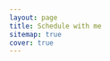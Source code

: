```yaml
---
layout: page
title: Schedule with me
sitemap: true
cover: true
---
```


<!-- Calendly inline widget begin -->
<div class="calendly-inline-widget" data-url="https://calendly.com/aarony?background_color=282f31&text_color=d0d1d2&primary_color=c6c7c7" style="min-width:320px;height:80vh;"></div>
<script type="text/javascript" src="https://assets.calendly.com/assets/external/widget.js"></script>
<!-- Calendly inline widget end -->
